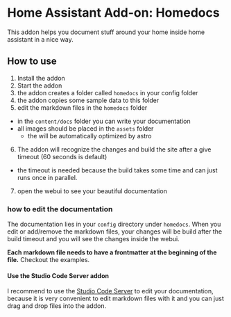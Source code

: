 # Home Assistant Add-on: Homedocs

This addon helps you document stuff around your home inside home assistant in a nice way.

## How to use

1. Install the addon
2. Start the addon
3. the addon creates a folder called `homedocs` in your config folder
4. the addon copies some sample data to this folder
5. edit the markdown files in the `homedocs` folder
  - in the `content/docs` folder you can write your documentation
  - all images should be placed in the `assets` folder
    - the will be automatically optimized by astro
6. The addon will recognize the changes and build the site after a give timeout (60 seconds is default)
  - the timeout is needed because the build takes some time and can just runs once in parallel.
7. open the webui to see your beautiful documentation

### how to edit the documentation

The documentation lies in your `config` directory under `homedocs`. When you edit or add/remove the markdown files, your changes will be build after the build timeout and you will see the changes inside the webui.

__Each markdown file needs to have a frontmatter at the beginning of the file.__
Checkout the examples.

#### Use the Studio Code Server addon

I recommend to use the [Studio Code Server](https://github.com/hassio-addons/addon-vscode) to edit your documentation, because it is very convenient to edit markdown files with it and you can just drag and drop files into the addon.
